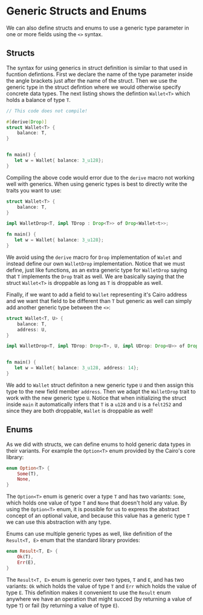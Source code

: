 # Generic Structs and Enums

We can also define structs and enums to use a generic type parameter in one or more fields using the `<>` syntax.

## Structs

The syntax for using generics in struct definition is similar to that used in fucntion defintions. First we declare the name of the type parameter inside the angle brackets just after the name of the struct. Then we use the generic type in the struct defintion where we would otherwise specify concrete data types. The next listing shows the defintion `Wallet<T>` which holds a balance of type `T`.

```rust
// This code does not compile!

#[derive(Drop)]
struct Wallet<T> {
    balance: T,
}


fn main() {
   let w = Wallet{ balance: 3_u128};
}
```

Compiling the above code would error due to the `derive` macro not working well with generics. When using generic types is best to directly write the traits you want to use:

```rust
struct Wallet<T> {
    balance: T,
}

impl WalletDrop<T, impl TDrop : Drop<T>> of Drop<Wallet<t>>;

fn main() {
   let w = Wallet{ balance: 3_u128};
}
```

We avoid using the `derive` macro for `Drop` implementation of `Walet` and instead define our own `WalletDrop` implementation. Notice that we must define, just like functions, as an extra generic type for `WalletDrop` saying that `T` implements the `Drop` trait as well. We are basically saying that the struct `Wallet<T>` is droppable as long as `T` is droppable as well.

Finally, if we want to add a field to `Wallet` representing it's Cairo address and we want that field to be different than `T` but generic as well can simply add another generic type between the `<>`:

```rust
struct Wallet<T, U> {
    balance: T,
    address: U,
}

impl WalletDrop<T, impl TDrop: Drop<T>, U, impl UDrop: Drop<U>> of Drop<Wallet<T, U>>;


fn main() {
   let w = Wallet{ balance: 3_u128, address: 14};
}
```

We add to `Wallet` struct definiton a new generic type `U` and then assign this type to the new field member `address`.
Then we adapt the `WalletDrop` trait to work with the new generic type `U`. Notice that when initializing the struct inside `main` it automatically infers that `T` is a `u128` and `U` is a `felt252` and since they are both droppable, `Wallet` is droppable as well!

## Enums

As we did with structs, we can define enums to hold generic data types in their variants. For example the `Option<T>` enum provided by the Cairo's core library:

```rust
enum Option<T> {
    Some(T),
    None,
}
```

The `Option<T>` enum is generic over a type `T` and has two variants: `Some`, which holds one value of type `T` and `None` that doesn't hold any value. By using the `Option<T>` enum, it is possible for us to express the abstract concept of an optional value, and because this value has a generic type `T` we can use this abstraction with any type.

Enums can use multiple generic types as well, like definition of the `Result<T, E>` enum that the standard library provides:

```rust
enum Result<T, E> {
    Ok(T),
    Err(E),
}
```

The `Result<T, E>` enum is generic over two types, `T` and `E`, and has two variants: `Ok` which holds the value of type `T` and `Err` which holds the value of type `E`. This definition makes it convenient to use the `Result` enum anywhere we have an operation that might succed (by returning a value of type `T`) or fail (by returning a value of type `E`).
